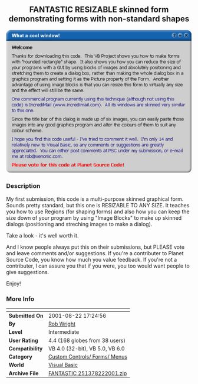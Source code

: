 ﻿<div align="center">

## FANTASTIC RESIZABLE skinned form demonstrating forms with non\-standard shapes

<img src="PIC20018221410273060.jpg">
</div>

### Description

My first submission, this code is a multi-purpose skinned graphical form. Sounds pretty standard, but this one is RESIZABLE TO ANY SIZE. It teaches you how to use Regions (for shaping forms) and also how you can keep the size down of your program by using "Image Blocks" to make up skinned dialogs (positioning and streching images to make a dialog).

Take a look - it's well worth it.

And I know people always put this on their submissions, but PLEASE vote and leave comments and/or suggestions. If you're a contributer to Planet Source Code, you know how much you value feedback. If you're not a contributer, I can assure you that if you were, you too would want people to give suggestions.

Enjoy!
 
### More Info
 


<span>             |<span>
---                |---
**Submitted On**   |2001-08-22 17:24:56
**By**             |[Rob Wright](https://github.com/Planet-Source-Code/PSCIndex/blob/master/ByAuthor/rob-wright.md)
**Level**          |Intermediate
**User Rating**    |4.4 (168 globes from 38 users)
**Compatibility**  |VB 4\.0 \(32\-bit\), VB 5\.0, VB 6\.0
**Category**       |[Custom Controls/ Forms/  Menus](https://github.com/Planet-Source-Code/PSCIndex/blob/master/ByCategory/custom-controls-forms-menus__1-4.md)
**World**          |[Visual Basic](https://github.com/Planet-Source-Code/PSCIndex/blob/master/ByWorld/visual-basic.md)
**Archive File**   |[FANTASTIC 251378222001\.zip](https://github.com/Planet-Source-Code/rob-wright-fantastic-resizable-skinned-form-demonstrating-forms-with-non-standard-shapes__1-26531/archive/master.zip)








